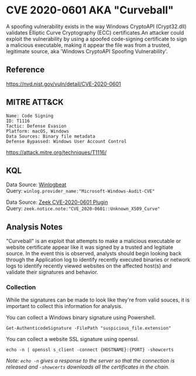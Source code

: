 # CVE 2020-0601 AKA "Curveball"
A spoofing vulnerability exists in the way Windows CryptoAPI (Crypt32.dll) validates Elliptic Curve Cryptography (ECC) certificates.An attacker could exploit the vulnerability by using a spoofed code-signing certificate to sign a malicious executable, making it appear the file was from a trusted, legitimate source, aka 'Windows CryptoAPI Spoofing Vulnerability'.

## Reference
https://nvd.nist.gov/vuln/detail/CVE-2020-0601

## MITRE ATT&CK
```
Name: Code Signing
ID: T1116
Tactic: Defense Evasion
Platform: macOS, Windows
Data Sources: Binary file metadata
Defense Bypassed: Windows User Account Control
```
https://attack.mitre.org/techniques/T1116/

## KQL
Data Source: [Winlogbeat](https://www.elastic.co/beats/winlogbeat)  
Query: `winlog.provider_name:"Microsoft-Windows-Audit-CVE"`

Data Source: [Zeek CVE-2020-0601 Plugin](https://github.com/0xxon/cve-2020-0601-plugin)  
Query: `zeek.notice.note:"CVE_2020-0601::Unknown_X509_Curve"`

## Analysis Notes
"Curveball" is an exploit that attempts to make a malicious executable or website certificate appear like it was signed by a trusted and legitiate source. In the event this is observed, analysts should begin looking back through the Application log to identify recently executed binaries or network logs to identify recently viewed websites on the affected host(s) and validate their signatures and behavior. 

### Collection 
While the signatures can be made to look like they're from valid souces, it is important to collect this information for analysis. 

You can collect a Windows binary signature using Powershell.
```
Get-AuthenticodeSignature -FilePath "suspicious_file.extension"
```

You can collect a website SSL signature using openssl.
```
echo -n | openssl s_client -connect {HOSTNAME}:{PORT} -showcerts
```
*Note: `echo -n` gives a response to the server so that the connection is released and `-showcerts` downloads all the certificates in the chain.*

